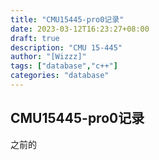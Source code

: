 ```yaml
---
title: "CMU15445-pro0记录"
date: 2023-03-12T16:23:27+08:00
draft: true
description: "CMU 15-445"
author: "[Wizzz]"
tags: ["database","c++"]
categories: "database"
---
```

## CMU15445-pro0记录

之前的

